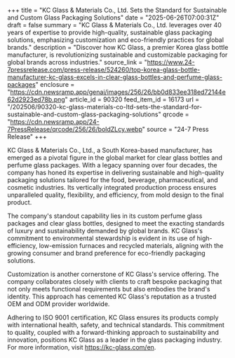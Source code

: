 +++
title = "KC Glass & Materials Co., Ltd. Sets the Standard for Sustainable and Custom Glass Packaging Solutions"
date = "2025-06-26T07:00:31Z"
draft = false
summary = "KC Glass & Materials Co., Ltd. leverages over 40 years of expertise to provide high-quality, sustainable glass packaging solutions, emphasizing customization and eco-friendly practices for global brands."
description = "Discover how KC Glass, a premier Korea glass bottle manufacturer, is revolutionizing sustainable and customizable packaging for global brands across industries."
source_link = "https://www.24-7pressrelease.com/press-release/524260/top-korea-glass-bottle-manufacturer-kc-glass-excels-in-clear-glass-bottles-and-perfume-glass-packages"
enclosure = "https://cdn.newsramp.app/genai/images/256/26/bb0d833ee318ed72144e62d2923ed78b.png"
article_id = 90320
feed_item_id = 16173
url = "/202506/90320-kc-glass-materials-co-ltd-sets-the-standard-for-sustainable-and-custom-glass-packaging-solutions"
qrcode = "https://cdn.newsramp.app/24-7PressRelease/qrcode/256/26/boldZLcy.webp"
source = "24-7 Press Release"
+++

<p>KC Glass & Materials Co., Ltd., a South Korea-based manufacturer, has emerged as a pivotal figure in the global market for clear glass bottles and perfume glass packages. With a legacy spanning over four decades, the company has honed its expertise in delivering sustainable and high-quality packaging solutions tailored for the food, beverage, pharmaceutical, and cosmetic industries. Its vertically integrated production process ensures unparalleled quality, flexibility, and efficiency, from mold design to the final product.</p><p>The company's standout capability lies in its custom perfume glass packages and clear glass bottles, designed to meet the exacting standards of luxury and sustainability demanded by global brands. KC Glass's commitment to environmental stewardship is evident in its use of high-efficiency, low-emission furnaces and recycled materials, aligning with the growing consumer and brand preference for eco-friendly packaging solutions.</p><p>Customization is another cornerstone of KC Glass's service offering. The company collaborates closely with clients to craft bespoke packaging that not only meets functional requirements but also embodies the brand's identity. This approach has cemented KC Glass's reputation as a trusted OEM and ODM provider worldwide.</p><p>Adhering to ISO 9001 certification, KC Glass ensures its products comply with international health, safety, and technical standards. This commitment to quality, coupled with a forward-thinking approach to sustainability and innovation, positions KC Glass as a leader in the glass packaging industry. For more information, visit <a href='https://kc-glass.com/en' rel='nofollow' target='_blank'>https://kc-glass.com/en</a>.</p>